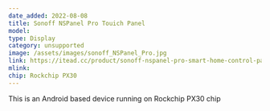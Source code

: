 ```yaml
---
date_added: 2022-08-08
title: Sonoff NSPanel Pro Touich Panel
model: 
type: Display
category: unsupported
image: /assets/images/sonoff_NSPanel_Pro.jpg
link: https://itead.cc/product/sonoff-nspanel-pro-smart-home-control-panel/
mlink: 
chip: Rockchip PX30
---
```

This is an Android based device running on Rockchip PX30 chip

